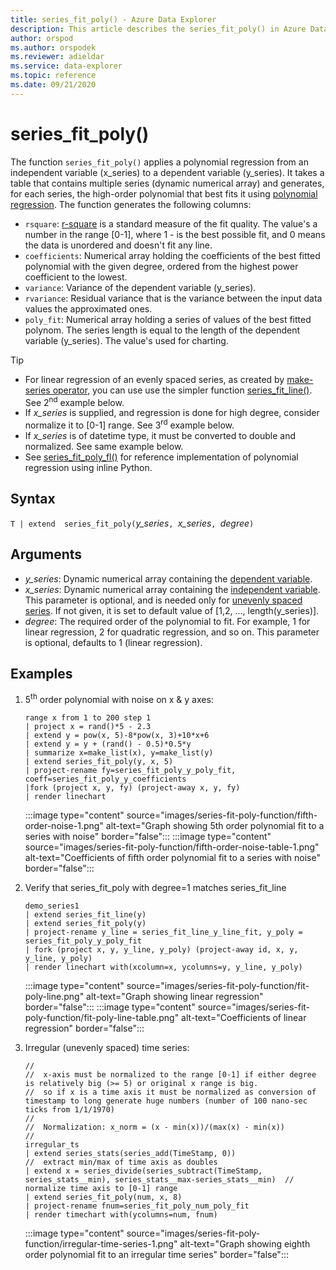 ```yaml
---
title: series_fit_poly() - Azure Data Explorer
description: This article describes the series_fit_poly() in Azure Data Explorer.
author: orspod
ms.author: orspodek
ms.reviewer: adieldar
ms.service: data-explorer
ms.topic: reference
ms.date: 09/21/2020
---
```

# series_fit_poly()

The function `series_fit_poly()` applies a polynomial regression from an independent variable (x_series) to a dependent variable (y_series). It takes a table that contains multiple series (dynamic numerical array) and generates, for each series, the high-order polynomial that best fits it using [polynomial regression](https://en.wikipedia.org/wiki/Polynomial_regression). The function generates the following columns:
* `rsquare`: [r-square](https://en.wikipedia.org/wiki/Coefficient_of_determination) is a standard measure of the fit quality. The value's a number in the range [0-1], where 1 - is the best possible fit, and 0 means the data is unordered and doesn't fit any line.
* `coefficients`:  Numerical array holding the coefficients of the best fitted polynomial with the given degree, ordered from the highest power coefficient to the lowest.
* `variance`: Variance of the dependent variable (y_series).
* `rvariance`: Residual variance that is the variance between the input data values the approximated ones.
* `poly_fit`: Numerical array holding a series of values of the best fitted polynom. The series length is equal to the length of the dependent variable (y_series). The value's used for charting.

> [!TIP]
> * For linear regression of an evenly spaced series, as created by [make-series operator](make-seriesoperator.md), you can use use the simpler function [series_fit_line()](series-fit-linefunction.md). See 2<sup>nd</sup> example below.
> * If *x_series* is supplied, and regression is done for high degree, consider normalize it to [0-1] range. See 3<sup>rd</sup> example below.
> * If *x_series* is of datetime type, it must be converted to double and normalized. See same example below.
> * See [series_fit_poly_fl()](../functions-library/series-fit-poly-fl.md) for reference implementation of polynomial regression using inline Python.

## Syntax

`T | extend  series_fit_poly(`*y_series*`, `*x_series*`, `*degree*`)`
  
## Arguments

* *y_series*: Dynamic numerical array containing the [dependent variable](https://en.wikipedia.org/wiki/Dependent_and_independent_variables).
* *x_series*: Dynamic numerical array containing the [independent variable](https://en.wikipedia.org/wiki/Dependent_and_independent_variables). This parameter is optional, and is needed only for [unevenly spaced series](https://en.wikipedia.org/wiki/Unevenly_spaced_time_series). If not given, it is set to default value of [1,2, ..., length(y_series)].
* *degree*: The required order of the polynomial to fit. For example, 1 for linear regression, 2 for quadratic regression, and so on. This parameter is optional, defaults to 1 (linear regression).

## Examples

1. 5<sup>th</sup> order polynomial with noise on x & y axes:
    <!-- csl: https://help.kusto.windows.net:443/Samples -->
    ```kusto
    range x from 1 to 200 step 1
    | project x = rand()*5 - 2.3
    | extend y = pow(x, 5)-8*pow(x, 3)+10*x+6
    | extend y = y + (rand() - 0.5)*0.5*y
    | summarize x=make_list(x), y=make_list(y)
    | extend series_fit_poly(y, x, 5)
    | project-rename fy=series_fit_poly_y_poly_fit, coeff=series_fit_poly_y_coefficients
    |fork (project x, y, fy) (project-away x, y, fy)
    | render linechart 
    ```
    :::image type="content" source="images/series-fit-poly-function/fifth-order-noise-1.png" alt-text="Graph showing 5th order polynomial fit to a series with noise" border="false":::
    :::image type="content" source="images/series-fit-poly-function/fifth-order-noise-table-1.png" alt-text="Coefficients of fifth order polynomial fit to  a series with noise" border="false":::
    
1. Verify that series_fit_poly with degree=1 matches series_fit_line
    <!-- csl: https://help.kusto.windows.net:443/Samples -->
    ```kusto
    demo_series1
    | extend series_fit_line(y)
    | extend series_fit_poly(y)
    | project-rename y_line = series_fit_line_y_line_fit, y_poly = series_fit_poly_y_poly_fit
    | fork (project x, y, y_line, y_poly) (project-away id, x, y, y_line, y_poly) 
    | render linechart with(xcolumn=x, ycolumns=y, y_line, y_poly)
    ```
    :::image type="content" source="images/series-fit-poly-function/fit-poly-line.png" alt-text="Graph showing linear regression" border="false":::
    :::image type="content" source="images/series-fit-poly-function/fit-poly-line-table.png" alt-text="Coefficients of linear regression" border="false":::
    
1. Irregular (unevenly spaced) time series:
    <!-- csl: https://help.kusto.windows.net:443/Samples -->
    ```kusto
    //
    //  x-axis must be normalized to the range [0-1] if either degree is relatively big (>= 5) or original x range is big.
    //  so if x is a time axis it must be normalized as conversion of timestamp to long generate huge numbers (number of 100 nano-sec ticks from 1/1/1970)
    //
    //  Normalization: x_norm = (x - min(x))/(max(x) - min(x))
    //
    irregular_ts
    | extend series_stats(series_add(TimeStamp, 0))                                                                 //  extract min/max of time axis as doubles
    | extend x = series_divide(series_subtract(TimeStamp, series_stats__min), series_stats__max-series_stats__min)  // normalize time axis to [0-1] range
    | extend series_fit_poly(num, x, 8)
    | project-rename fnum=series_fit_poly_num_poly_fit
    | render timechart with(ycolumns=num, fnum)
    ```
    :::image type="content" source="images/series-fit-poly-function/irregular-time-series-1.png" alt-text="Graph showing eighth order polynomial fit to an irregular time series" border="false":::
